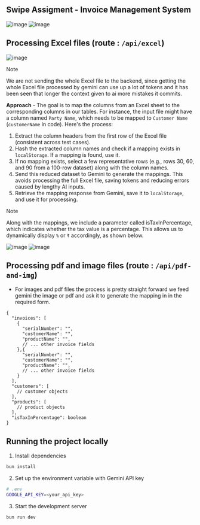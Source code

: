 ## Swipe Assigment - Invoice Management System

![image](https://github.com/user-attachments/assets/d90684cc-2b0a-4256-ba45-b7329a191ea8)
![image](https://github.com/user-attachments/assets/be26ed0a-e01f-4734-8a70-568fcdd903b4)

## Processing Excel files (route : `/api/excel`)
![image](https://github.com/user-attachments/assets/57d641c0-784d-4bc7-a9a0-07647cafef86)

> [!NOTE] 
> We are not sending the whole Excel file to the backend, since getting the whole Excel file processed by gemini can use up a lot of tokens and it has been seen that longer the context given to ai more mistakes it commits.

**Approach** - The goal is to map the columns from an Excel sheet to the corresponding columns in our tables. For instance, the input file might have a column named `Party Name`, which needs to be mapped to `Customer Name` (`customerName` in code). Here's the process:

1. Extract the column headers from the first row of the Excel file (consistent across test cases).
2. Hash the extracted column names and check if a mapping exists in `localStorage`. If a mapping is found, use it.
3. If no mapping exists, select a few representative rows (e.g., rows 30, 60, and 90 from a 100-row dataset) along with the column names.
4. Send this reduced dataset to Gemini to generate the mappings. This avoids processing the full Excel file, saving tokens and reducing errors caused by lengthy AI inputs.
5. Retrieve the mapping response from Gemini, save it to `localStorage`, and use it for processing.

> [!NOTE] 
> Along with the mappings, we include a parameter called isTaxInPercentage, which indicates whether the tax value is a percentage. This allows us to dynamically display `%` or `₹` accordingly, as shown below.

![image](https://github.com/user-attachments/assets/75a868ed-c30d-4c49-af5d-4103fbb96984)  ![image](https://github.com/user-attachments/assets/5e15bbf4-6716-48ee-9af0-75c966bbc625)



## Processing pdf and image files (route : `/api/pdf-and-img`)

- For images and pdf files the process is pretty straight forward we feed gemini the image or pdf and ask it to generate the mapping in in the required form.

```
{
  "invoices": [
    {
      "serialNumber": "",
      "customerName": "",
      "productName": "",
      // ... other invoice fields
    },{
      "serialNumber": "",
      "customerName": "",
      "productName": "",
      // ... other invoice fields
    }
  ],
  "customers": [
    // customer objects
  ],
  "products": [
    // product objects
  ],
  "isTaxInPercentage": boolean
}
```

## Running the project locally

1. Install dependencies
```bash
bun install
```

2. Set up the environment variable with Gemini API key
```bash
# .env
GOOGLE_API_KEY=<your_api_key>
```

3. Start the development server
```bash
bun run dev
```
